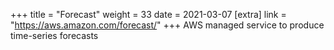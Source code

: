 +++
title = "Forecast"
weight = 33
date = 2021-03-07
[extra]
link = "https://aws.amazon.com/forecast/"
+++
AWS managed service to produce time-series forecasts

